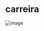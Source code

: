 # carreira

![image](https://user-images.githubusercontent.com/1118059/226773610-fadf048f-ea1e-4b81-8396-8072d01353eb.png)
